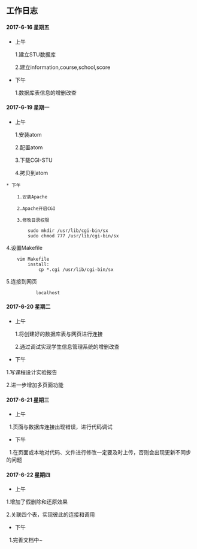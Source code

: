 ## 工作日志

#### 2017-6-16  星期五
    
   * 上午
   
        1.建立STU数据库
	
        2.建立information,course,school,score
   
   * 下午
   
        1.数据库表信息的增删改查
	
   
        
#### 2017-6-19  星期一
    
   * 上午
   
        1.安装atom
	
        2.配置atom
	
        3.下载CGI-STU
	
        4.拷贝到atom
   
    
    * 下午
    
        1.安装Apache
	
        2.Apache开启CGI
	
        3.修改目录权限
	
```linux
        sudo mkdir /usr/lib/cgi-bin/sx
        sudo chmod 777 /usr/lib/cgi-bin/sx
```	 


4.设置Makefile

```linux
	vim Makefile
       	install:	 
	       	cp *.cgi /usr/lib/cgi-bin/sx
```	

5.连接到网页
	
```linux
           localhost
```
        
#### 2017-6-20  星期二
    
  * 上午
   
   	1.将创建好的数据库表与网页进行连接
	
	2.通过调试实现学生信息管理系统的增删改查
	
	
   * 下午

1.写课程设计实验报告
	
2.进一步增加多页面功能
	
	
		
#### 2017-6-21  星期三

	
   * 上午
     
   	1.页面与数据库连接出现错误，进行代码调试
	
   * 下午
   
   	1.在页面或本地对代码、文件进行修改一定要及时上传，否则会出现更新不同步的问题
	
#### 2017-6-22 星期四


   * 上午
   
   1.增加了假删除和还原效果
	
   2.关联四个表，实现彼此的连接和调用
	
	
   *  下午
    
    	1.完善文档中~
    
    
    

    
 

